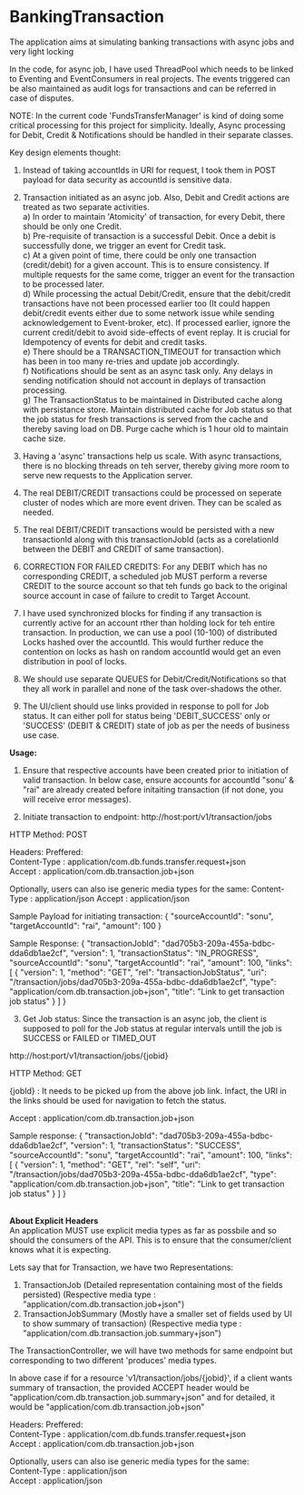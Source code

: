 # BankingTransaction
The application aims at simulating banking transactions with async jobs and very light locking

In the code, for async job, I have used ThreadPool which needs to be linked to Eventing and EventConsumers in real projects.
The events triggered can be also maintained as audit logs for transactions and can be referred in case of disputes.

NOTE:
In the current code 'FundsTransferManager' is kind of doing some critical processing for this project for simplicity.
Ideally, Async processing for Debit, Credit & Notifications should be handled in their separate classes.


Key design elements thought:
1) Instead of taking accountIds in URI for request, I took them in POST payload for data security as accountId is sensitive data.

2) Transaction initiated as an async job. Also, Debit and Credit actions are treated as two separate activities.<br/>
a) In order to maintain 'Atomicity' of transaction, for every Debit, there should be only one Credit.<br/>
b) Pre-requisite of transaction is a successful Debit. Once a debit is successfully done, we trigger an event for Credit task.<br/>
c) At a given point of time, there could be only one transaction (credit/debit) for a given account. This is to ensure consistency. If multiple requests for the same come, trigger an event for the transaction to be processed later.<br/>
d) While processing the actual Debit/Credit, ensure that the debit/credit transactions have not been processed earlier too (It could happen debit/credit events either due to some network issue while sending acknowledgement to Event-broker, etc). If processed earlier, ignore the current credit/debit to avoid side-effects of event replay. It is crucial for Idempotency of events for debit and credit tasks.<br/>
e) There should be a TRANSACTION_TIMEOUT for transaction which has been in too many re-tries and update job accordingly.<br/>
f) Notifications should be sent as an async task only. Any delays in sending notification should not account in deplays of transaction processing.<br/>
g) The TransactionStatus to be maintained in Distributed cache along with persistance store. Maintain distributed cache for Job status so that the job status for fresh transactions is served from the cache and thereby saving load on DB. Purge cache which is 1 hour old to maintain cache size.<br/>

3) Having a 'async' transactions help us scale. With async transactions, there is no blocking threads on teh server, thereby giving more room to serve new requests to the Application server.
4) The real DEBIT/CREDIT transactions could be processed on seperate cluster of nodes which are more event driven. They can be scaled as needed.
5) The real DEBIT/CREDIT transactions would be persisted with a new transactionId along with this transactionJobId (acts as a corelationId between the DEBIT and CREDIT of same transaction).
6) CORRECTION FOR FAILED CREDITS: For any DEBIT which has no corresponding CREDIT, a scheduled job MUST perform a reverse CREDIT to the source account so that teh funds go back to the original source account in case of failure to credit to Target Account.

7) I have used synchronized blocks for finding if any transaction is currently active for an account rther than holding lock for teh entire transaction. In production, we can use a pool (10-100) of distributed Locks hashed over the accountId. This would further reduce the contention on locks as hash on random accountId would get an even distribution in pool of locks.
8) We should use separate QUEUES for Debit/Credit/Notifications so that they all work in parallel and none of the task over-shadows the other.
9) The UI/client should use links provided in response to poll for Job status. It can either poll for status being 'DEBIT_SUCCESS' only or 'SUCCESS' (DEBIT & CREDIT) state of job as per the needs of business use case.



<b>Usage:</b>

1) Ensure that respective accounts have been created prior to initiation of valid transaction. In below case, ensure accounts for accountId "sonu' & "rai" are already created before initaiting transaction (if not done, you will receive error messages).

2) Initiate transaction to endpoint:
http://host:port/v1/transaction/jobs

HTTP Method: POST

Headers:
Preffered:</br>
Content-Type : application/com.db.funds.transfer.request+json</br>
Accept : application/com.db.transaction.job+json</br>

Optionally, users can also ise generic media types for the same:
Content-Type : application/json
Accept : application/json


Sample Payload for initiating transaction:
{
  "sourceAccountId": "sonu",
  "targetAccountId": "rai",
  "amount": 100
}

Sample Response:
{
    "transactionJobId": "dad705b3-209a-455a-bdbc-dda6db1ae2cf",
    "version": 1,
    "transactionStatus": "IN_PROGRESS",
    "sourceAccountId": "sonu",
    "targetAccountId": "rai",
    "amount": 100,
    "links": [
        {
            "version": 1,
            "method": "GET",
            "rel": "transactionJobStatus",
            "uri": "/transaction/jobs/dad705b3-209a-455a-bdbc-dda6db1ae2cf",
            "type": "application/com.db.transaction.job+json",
            "title": "Link to get transaction job status"
        }
    ]
}


3) Get Job status: Since the transaction is an async job, the client is supposed to poll for the Job status at regular intervals untill the job is SUCCESS or FAILED or TIMED_OUT

http://host:port/v1/transaction/jobs/{jobid}

HTTP Method: GET

{jobId} : It needs to be picked up from the above job link. Infact, the URI in the links should be used for navigation to fetch the status.

Accept : application/com.db.transaction.job+json

Sample response:
{
    "transactionJobId": "dad705b3-209a-455a-bdbc-dda6db1ae2cf",
    "version": 1,
    "transactionStatus": "SUCCESS",
    "sourceAccountId": "sonu",
    "targetAccountId": "rai",
    "amount": 100,
    "links": [
        {
            "version": 1,
            "method": "GET",
            "rel": "self",
            "uri": "/transaction/jobs/dad705b3-209a-455a-bdbc-dda6db1ae2cf",
            "type": "application/com.db.transaction.job+json",
            "title": "Link to get transaction job status"
        }
    ]
}




</br><b> About Explicit Headers</b></br>
An application MUST use explicit media types as far as possbile and so should the consumers of the API. This is to ensure that the consumer/client knows what it is expecting.

Lets say that for Transaction, we have two Representations:
1) TransactionJob (Detailed representation containing most of the fields persisted) (Respective media type : "application/com.db.transaction.job+json")
2) TransactionJobSummary  (Mostly have a smaller set of fields used by UI to show summary of transaction)  (Respective media type : "application/com.db.transaction.job.summary+json")

The TransactionController, we will have two methods for same endpoint but corresponding to two different 'produces' media types.

In above case if for a resource 'v1/transaction/jobs/{jobid}', if a client wants summary of transaction, the provided ACCEPT header would be "application/com.db.transaction.job.summary+json" 
and for detailed, it would be "application/com.db.transaction.job+json"

Headers:
Preffered:</br>
Content-Type : application/com.db.funds.transfer.request+json</br>
Accept : application/com.db.transaction.job+json</br>

Optionally, users can also ise generic media types for the same:</br>
Content-Type : application/json</br>
Accept : application/json
